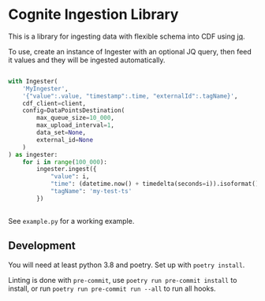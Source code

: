 # Cognite Ingestion Library

This is a library for ingesting data with flexible schema into CDF using [jq](https://stedolan.github.io/jq/).

To use, create an instance of Ingester with an optional JQ query, then feed it values and they will be ingested automatically.

```python

with Ingester(
    'MyIngester',
    '{"value":.value, "timestamp":.time, "externalId":.tagName}',
    cdf_client=client,
    config=DataPointsDestination(
        max_queue_size=10_000,
        max_upload_interval=1,
        data_set=None,
        external_id=None
    )
) as ingester:
    for i in range(100_000):
        ingester.ingest({
            "value": i,
            "time": (datetime.now() + timedelta(seconds=i)).isoformat(),
            "tagName": 'my-test-ts'
        })
        
```

See `example.py` for a working example.

## Development

You will need at least python 3.8 and poetry. Set up with `poetry install`.

Linting is done with `pre-commit`, use `poetry run pre-commit install` to install, or run `poetry run pre-commit run --all` to run all hooks.
